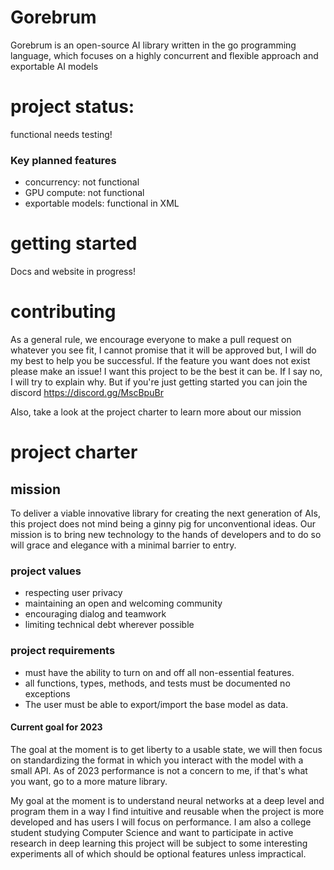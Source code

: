 #  Gorebrum

 Gorebrum is an open-source AI library written in the go programming language, which focuses on a highly concurrent and flexible approach and exportable AI models


# project status: 
functional needs testing!

### Key planned features 
- concurrency: not functional 
- GPU compute: not functional
- exportable models:  functional in XML

# getting started 
Docs and website in progress!   

# contributing 

As a general rule, we encourage everyone to make a pull request on whatever you see fit, I cannot promise that it will be approved but, I will do my best to help you be successful. If the feature you want does not exist please make an issue! I want this project to be the best it can be. If I say no, I will try to explain why. But if you're just getting started you can join the discord https://discord.gg/MscBpuBr

Also, take a look at the project charter to learn more about our mission   

# project charter

## mission 

To deliver a viable innovative library for creating the next generation of AIs, this project does not mind being a ginny pig for unconventional ideas. Our mission is to bring new technology to the hands of developers and to do so will grace and elegance with a minimal barrier to entry. 

### project values 
- respecting user privacy
- maintaining an open and welcoming community
- encouraging dialog and teamwork
- limiting technical debt wherever possible 

### project requirements 
- must have the ability to turn on and off all non-essential features. 
- all functions, types, methods, and tests must be documented no exceptions 
- The user must be able to export/import the base model as data. 

#### Current goal for 2023 

The goal at the moment is to get liberty to a usable state, we will then focus on standardizing the format in which you interact with the model with a small API. As of 2023 performance is not a concern to me, if that's what you want, go to a more mature library. 

My goal at the moment is to understand neural networks at a deep level and program them in a way I find intuitive and reusable when the project is more developed and has users I will focus on performance. I am also a college student studying Computer Science and want to participate in active research in deep learning this project will be subject to some interesting experiments all of which should be optional features unless impractical. 

